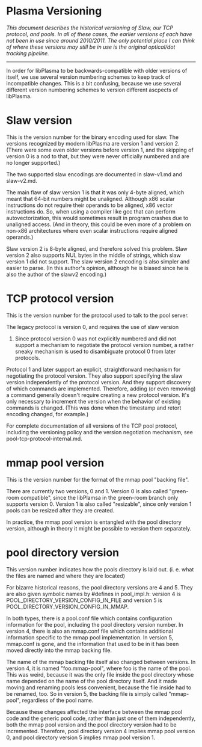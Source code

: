 # Plasma Versioning

_This document describes the historical versioning of Slaw, our TCP
protocol, and pools. In all of these cases, the earlier versions of
each have not been in use since around 2010/2011. The only potential
place I can think of where these versions may still be in use is the
original optical/dot tracking pipeline._

-----

In order for libPlasma to be backwards-compatible with older versions
of itself, we use several version numbering schemes to keep track of
incompatible changes.  This is a bit confusing, because we use several
different version numbering schemes to version different ascpects of
libPlasma.


Slaw version
============

This is the version number for the binary encoding used for slaw.  The
versions recognized by modern libPlasma are version 1 and version 2.
(There were some even older versions before version 1, and the
skipping of version 0 is a nod to that, but they were never officially
numbered and are no longer supported.)

The two supported slaw encodings are documented in slaw-v1.md and
slaw-v2.md.

The main flaw of slaw version 1 is that it was only 4-byte aligned,
which meant that 64-bit numbers might be unaligned.  Although x86
scalar instructions do not require their operands to be aligned, x86
vector instructions do.  So, when using a compiler like gcc that can
perform autovectorization, this would sometimes result in program
crashes due to unaligned access.  (And in theory, this could be even
more of a problem on non-x86 architectures where even scalar
instructions require aligned operands.)

Slaw version 2 is 8-byte aligned, and therefore solved this problem.
Slaw version 2 also supports NUL bytes in the middle of strings, which
slaw version 1 did not support.  The slaw version 2 encoding is also
simpler and easier to parse.  (In this author's opinion, although he
is biased since he is also the author of the slawv2 encoding.)


TCP protocol version
====================

This is the version number for the protocol used to talk to the pool
server.

The legacy protocol is version 0, and requires the use of slaw version
1.  Since protocol version 0 was not explicitly numbered and did not
support a mechanism to negotiate the protocol version number, a rather
sneaky mechanism is used to disambiguate protocol 0 from later
protocols.

Protocol 1 and later support an explicit, straightforward mechanism
for negotiating the protocol version.  They also support specifying
the slaw version independently of the protocol version.  And they
support discovery of which commands are implemented.  Therefore,
adding (or even removing) a command generally doesn't require creating
a new protocol version.  It's only necessary to increment the version
when the behavior of existing commands is changed.  (This was done
when the timestamp and retort encoding changed, for example.)

For complete documentation of all versions of the TCP pool protocol,
including the versioning policy and the version negotiation mechanism,
see pool-tcp-protocol-internal.md.


mmap pool version
=================

This is the version number for the format of the mmap pool "backing
file".

There are currently two versions, 0 and 1.  Version 0 is also called
"green-room compatible", since the libPlamsa in the green-room branch
only supports version 0.  Version 1 is also called "resizable", since
only version 1 pools can be resized after they are created.

In practice, the mmap pool version is entangled with the pool
directory version, although in theory it might be possible to version
them separately.


pool directory version
======================

This version number indicates how the pools directory is laid out.
(i. e. what the files are named and where they are located)

For bizarre historical reasons, the pool directory versions are 4 and
5.  They are also given symbolic names by #defines in pool_impl.h:
version 4 is POOL_DIRECTORY_VERSION_CONFIG_IN_FILE and version 5 is
POOL_DIRECTORY_VERSION_CONFIG_IN_MMAP.

In both types, there is a pool.conf file which contains configuration
information for the pool, including the pool directory version
number.  In version 4, there is also an mmap.conf file which contains
additional information specific to the mmap pool implementation.  In
version 5, mmap.conf is gone, and the information that used to be in
it has been moved directly into the mmap backing file.

The name of the mmap backing file itself also changed between
versions.  In version 4, it is named "foo.mmap-pool", where foo is the
name of the pool.  This was weird, because it was the only file inside
the pool directory whose name depended on the name of the pool
directory itself.  And it made moving and renaming pools less
convenient, because the file inside had to be renamed, too.  So in
version 5, the backing file is simply called "mmap-pool", regardless
of the pool name.

Because these changes affected the interface between the mmap pool
code and the generic pool code, rather than just one of them
independently, both the mmap pool version and the pool directory
version had to be incremented.  Therefore, pool directory version 4
implies mmap pool version 0, and pool directory version 5 implies mmap
pool version 1.
